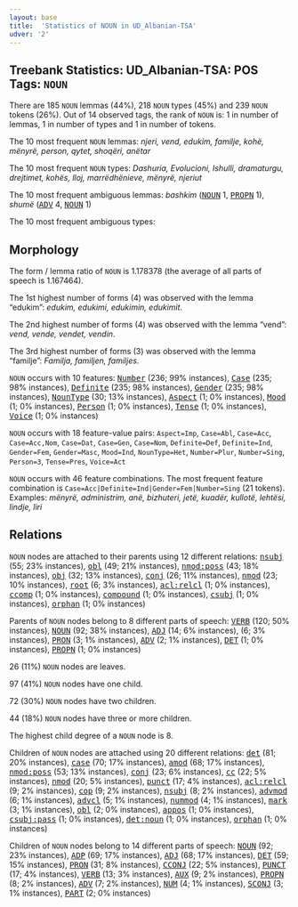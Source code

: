 ```yaml
---
layout: base
title:  'Statistics of NOUN in UD_Albanian-TSA'
udver: '2'
---
```


## Treebank Statistics: UD_Albanian-TSA: POS Tags: `NOUN`

There are 185 `NOUN` lemmas (44%), 218 `NOUN` types (45%) and 239 `NOUN` tokens (26%).
Out of 14 observed tags, the rank of `NOUN` is: 1 in number of lemmas, 1 in number of types and 1 in number of tokens.

The 10 most frequent `NOUN` lemmas: <em>njeri, vend, edukim, familje, kohë, mënyrë, person, qytet, shoqëri, anëtar</em>

The 10 most frequent `NOUN` types:  <em>Dashuria, Evolucioni, Ishulli, dramaturgu, drejtimet, kohës, lloj, marrëdhënieve, mënyrë, njeriut</em>

The 10 most frequent ambiguous lemmas: <em>bashkim</em> (<tt><a href="sq_tsa-pos-NOUN.html">NOUN</a></tt> 1, <tt><a href="sq_tsa-pos-PROPN.html">PROPN</a></tt> 1), <em>shumë</em> (<tt><a href="sq_tsa-pos-ADV.html">ADV</a></tt> 4, <tt><a href="sq_tsa-pos-NOUN.html">NOUN</a></tt> 1)

The 10 most frequent ambiguous types:  



## Morphology

The form / lemma ratio of `NOUN` is 1.178378 (the average of all parts of speech is 1.167464).

The 1st highest number of forms (4) was observed with the lemma “edukim”: <em>edukim, edukimi, edukimin, edukimit</em>.

The 2nd highest number of forms (4) was observed with the lemma “vend”: <em>vend, vende, vendet, vendin</em>.

The 3rd highest number of forms (3) was observed with the lemma “familje”: <em>Familja, familjen, familjes</em>.

`NOUN` occurs with 10 features: <tt><a href="sq_tsa-feat-Number.html">Number</a></tt> (236; 99% instances), <tt><a href="sq_tsa-feat-Case.html">Case</a></tt> (235; 98% instances), <tt><a href="sq_tsa-feat-Definite.html">Definite</a></tt> (235; 98% instances), <tt><a href="sq_tsa-feat-Gender.html">Gender</a></tt> (235; 98% instances), <tt><a href="sq_tsa-feat-NounType.html">NounType</a></tt> (30; 13% instances), <tt><a href="sq_tsa-feat-Aspect.html">Aspect</a></tt> (1; 0% instances), <tt><a href="sq_tsa-feat-Mood.html">Mood</a></tt> (1; 0% instances), <tt><a href="sq_tsa-feat-Person.html">Person</a></tt> (1; 0% instances), <tt><a href="sq_tsa-feat-Tense.html">Tense</a></tt> (1; 0% instances), <tt><a href="sq_tsa-feat-Voice.html">Voice</a></tt> (1; 0% instances)

`NOUN` occurs with 18 feature-value pairs: `Aspect=Imp`, `Case=Abl`, `Case=Acc`, `Case=Acc,Nom`, `Case=Dat`, `Case=Gen`, `Case=Nom`, `Definite=Def`, `Definite=Ind`, `Gender=Fem`, `Gender=Masc`, `Mood=Ind`, `NounType=Het`, `Number=Plur`, `Number=Sing`, `Person=3`, `Tense=Pres`, `Voice=Act`

`NOUN` occurs with 46 feature combinations.
The most frequent feature combination is `Case=Acc|Definite=Ind|Gender=Fem|Number=Sing` (21 tokens).
Examples: <em>mënyrë, administrim, anë, bizhuteri, jetë, kuadër, kullotë, lehtësi, lindje, liri</em>


## Relations

`NOUN` nodes are attached to their parents using 12 different relations: <tt><a href="sq_tsa-dep-nsubj.html">nsubj</a></tt> (55; 23% instances), <tt><a href="sq_tsa-dep-obl.html">obl</a></tt> (49; 21% instances), <tt><a href="sq_tsa-dep-nmod-poss.html">nmod:poss</a></tt> (43; 18% instances), <tt><a href="sq_tsa-dep-obj.html">obj</a></tt> (32; 13% instances), <tt><a href="sq_tsa-dep-conj.html">conj</a></tt> (26; 11% instances), <tt><a href="sq_tsa-dep-nmod.html">nmod</a></tt> (23; 10% instances), <tt><a href="sq_tsa-dep-root.html">root</a></tt> (6; 3% instances), <tt><a href="sq_tsa-dep-acl-relcl.html">acl:relcl</a></tt> (1; 0% instances), <tt><a href="sq_tsa-dep-ccomp.html">ccomp</a></tt> (1; 0% instances), <tt><a href="sq_tsa-dep-compound.html">compound</a></tt> (1; 0% instances), <tt><a href="sq_tsa-dep-csubj.html">csubj</a></tt> (1; 0% instances), <tt><a href="sq_tsa-dep-orphan.html">orphan</a></tt> (1; 0% instances)

Parents of `NOUN` nodes belong to 8 different parts of speech: <tt><a href="sq_tsa-pos-VERB.html">VERB</a></tt> (120; 50% instances), <tt><a href="sq_tsa-pos-NOUN.html">NOUN</a></tt> (92; 38% instances), <tt><a href="sq_tsa-pos-ADJ.html">ADJ</a></tt> (14; 6% instances),  (6; 3% instances), <tt><a href="sq_tsa-pos-PRON.html">PRON</a></tt> (3; 1% instances), <tt><a href="sq_tsa-pos-ADV.html">ADV</a></tt> (2; 1% instances), <tt><a href="sq_tsa-pos-DET.html">DET</a></tt> (1; 0% instances), <tt><a href="sq_tsa-pos-PROPN.html">PROPN</a></tt> (1; 0% instances)

26 (11%) `NOUN` nodes are leaves.

97 (41%) `NOUN` nodes have one child.

72 (30%) `NOUN` nodes have two children.

44 (18%) `NOUN` nodes have three or more children.

The highest child degree of a `NOUN` node is 8.

Children of `NOUN` nodes are attached using 20 different relations: <tt><a href="sq_tsa-dep-det.html">det</a></tt> (81; 20% instances), <tt><a href="sq_tsa-dep-case.html">case</a></tt> (70; 17% instances), <tt><a href="sq_tsa-dep-amod.html">amod</a></tt> (68; 17% instances), <tt><a href="sq_tsa-dep-nmod-poss.html">nmod:poss</a></tt> (53; 13% instances), <tt><a href="sq_tsa-dep-conj.html">conj</a></tt> (23; 6% instances), <tt><a href="sq_tsa-dep-cc.html">cc</a></tt> (22; 5% instances), <tt><a href="sq_tsa-dep-nmod.html">nmod</a></tt> (20; 5% instances), <tt><a href="sq_tsa-dep-punct.html">punct</a></tt> (17; 4% instances), <tt><a href="sq_tsa-dep-acl-relcl.html">acl:relcl</a></tt> (9; 2% instances), <tt><a href="sq_tsa-dep-cop.html">cop</a></tt> (9; 2% instances), <tt><a href="sq_tsa-dep-nsubj.html">nsubj</a></tt> (8; 2% instances), <tt><a href="sq_tsa-dep-advmod.html">advmod</a></tt> (6; 1% instances), <tt><a href="sq_tsa-dep-advcl.html">advcl</a></tt> (5; 1% instances), <tt><a href="sq_tsa-dep-nummod.html">nummod</a></tt> (4; 1% instances), <tt><a href="sq_tsa-dep-mark.html">mark</a></tt> (3; 1% instances), <tt><a href="sq_tsa-dep-obl.html">obl</a></tt> (2; 0% instances), <tt><a href="sq_tsa-dep-appos.html">appos</a></tt> (1; 0% instances), <tt><a href="sq_tsa-dep-csubj-pass.html">csubj:pass</a></tt> (1; 0% instances), <tt><a href="sq_tsa-dep-det-noun.html">det:noun</a></tt> (1; 0% instances), <tt><a href="sq_tsa-dep-orphan.html">orphan</a></tt> (1; 0% instances)

Children of `NOUN` nodes belong to 14 different parts of speech: <tt><a href="sq_tsa-pos-NOUN.html">NOUN</a></tt> (92; 23% instances), <tt><a href="sq_tsa-pos-ADP.html">ADP</a></tt> (69; 17% instances), <tt><a href="sq_tsa-pos-ADJ.html">ADJ</a></tt> (68; 17% instances), <tt><a href="sq_tsa-pos-DET.html">DET</a></tt> (59; 15% instances), <tt><a href="sq_tsa-pos-PRON.html">PRON</a></tt> (31; 8% instances), <tt><a href="sq_tsa-pos-CCONJ.html">CCONJ</a></tt> (22; 5% instances), <tt><a href="sq_tsa-pos-PUNCT.html">PUNCT</a></tt> (17; 4% instances), <tt><a href="sq_tsa-pos-VERB.html">VERB</a></tt> (13; 3% instances), <tt><a href="sq_tsa-pos-AUX.html">AUX</a></tt> (9; 2% instances), <tt><a href="sq_tsa-pos-PROPN.html">PROPN</a></tt> (8; 2% instances), <tt><a href="sq_tsa-pos-ADV.html">ADV</a></tt> (7; 2% instances), <tt><a href="sq_tsa-pos-NUM.html">NUM</a></tt> (4; 1% instances), <tt><a href="sq_tsa-pos-SCONJ.html">SCONJ</a></tt> (3; 1% instances), <tt><a href="sq_tsa-pos-PART.html">PART</a></tt> (2; 0% instances)

